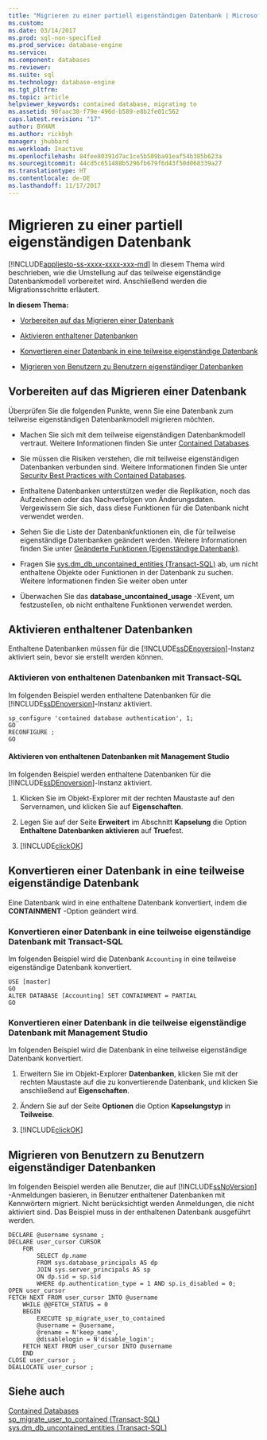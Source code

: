 ```yaml
---
title: "Migrieren zu einer partiell eigenständigen Datenbank | Microsoft-Dokumentation"
ms.custom: 
ms.date: 03/14/2017
ms.prod: sql-non-specified
ms.prod_service: database-engine
ms.service: 
ms.component: databases
ms.reviewer: 
ms.suite: sql
ms.technology: database-engine
ms.tgt_pltfrm: 
ms.topic: article
helpviewer_keywords: contained database, migrating to
ms.assetid: 90faac38-f79e-496d-b589-e8b2fe01c562
caps.latest.revision: "17"
author: BYHAM
ms.author: rickbyh
manager: jhubbard
ms.workload: Inactive
ms.openlocfilehash: 84fee80391d7ac1ce5b509ba91eaf54b385b623a
ms.sourcegitcommit: 44cd5c651488b5296fb679f6d43f50d068339a27
ms.translationtype: HT
ms.contentlocale: de-DE
ms.lasthandoff: 11/17/2017
---
```

# <a name="migrate-to-a-partially-contained-database"></a>Migrieren zu einer partiell eigenständigen Datenbank
[!INCLUDE[appliesto-ss-xxxx-xxxx-xxx-md](../../includes/appliesto-ss-xxxx-xxxx-xxx-md.md)] In diesem Thema wird beschrieben, wie die Umstellung auf das teilweise eigenständige Datenbankmodell vorbereitet wird. Anschließend werden die Migrationsschritte erläutert.  
  
 **In diesem Thema:**  
  
-   [Vorbereiten auf das Migrieren einer Datenbank](#prepare)  
  
-   [Aktivieren enthaltener Datenbanken](#enable)  
  
-   [Konvertieren einer Datenbank in eine teilweise eigenständige Datenbank](#convert)  
  
-   [Migrieren von Benutzern zu Benutzern eigenständiger Datenbanken](#users)  
  
##  <a name="prepare"></a> Vorbereiten auf das Migrieren einer Datenbank  
 Überprüfen Sie die folgenden Punkte, wenn Sie eine Datenbank zum teilweise eigenständigen Datenbankmodell migrieren möchten.  
  
-   Machen Sie sich mit dem teilweise eigenständigen Datenbankmodell vertraut. Weitere Informationen finden Sie unter [Contained Databases](../../relational-databases/databases/contained-databases.md).  
  
-   Sie müssen die Risiken verstehen, die mit teilweise eigenständigen Datenbanken verbunden sind. Weitere Informationen finden Sie unter [Security Best Practices with Contained Databases](../../relational-databases/databases/security-best-practices-with-contained-databases.md).  
  
-   Enthaltene Datenbanken unterstützen weder die Replikation, noch das Aufzeichnen oder das Nachverfolgen von Änderungsdaten. Vergewissern Sie sich, dass diese Funktionen für die Datenbank nicht verwendet werden.  
  
-   Sehen Sie die Liste der Datenbankfunktionen ein, die für teilweise eigenständige Datenbanken geändert werden. Weitere Informationen finden Sie unter [Geänderte Funktionen &#40;Eigenständige Datenbank&#41;](../../relational-databases/databases/modified-features-contained-database.md).  
  
-   Fragen Sie [sys.dm_db_uncontained_entities &#40;Transact-SQL&#41;](../../relational-databases/system-dynamic-management-views/sys-dm-db-uncontained-entities-transact-sql.md) ab, um nicht enthaltene Objekte oder Funktionen in der Datenbank zu suchen. Weitere Informationen finden Sie weiter oben unter  
  
-   Überwachen Sie das **database_uncontained_usage** -XEvent, um festzustellen, ob nicht enthaltene Funktionen verwendet werden.  
  
##  <a name="enable"></a> Aktivieren enthaltener Datenbanken  
 Enthaltene Datenbanken müssen für die [!INCLUDE[ssDEnoversion](../../includes/ssdenoversion-md.md)]-Instanz aktiviert sein, bevor sie erstellt werden können.  
  
### <a name="enabling-contained-databases-using-transact-sql"></a>Aktivieren von enthaltenen Datenbanken mit Transact-SQL  
 Im folgenden Beispiel werden enthaltene Datenbanken für die [!INCLUDE[ssDEnoversion](../../includes/ssdenoversion-md.md)]-Instanz aktiviert.  
  
```tsql  
sp_configure 'contained database authentication', 1;  
GO  
RECONFIGURE ;  
GO  
```  
  
#### <a name="enabling-contained-databases-using-management-studio"></a>Aktivieren von enthaltenen Datenbanken mit Management Studio  
 Im folgenden Beispiel werden enthaltene Datenbanken für die [!INCLUDE[ssDEnoversion](../../includes/ssdenoversion-md.md)]-Instanz aktiviert.  
  
1.  Klicken Sie im Objekt-Explorer mit der rechten Maustaste auf den Servernamen, und klicken Sie auf **Eigenschaften**.  
  
2.  Legen Sie auf der Seite **Erweitert** im Abschnitt **Kapselung** die Option **Enthaltene Datenbanken aktivieren** auf **True**fest.  
  
3.  [!INCLUDE[clickOK](../../includes/clickok-md.md)]  
  
##  <a name="convert"></a> Konvertieren einer Datenbank in eine teilweise eigenständige Datenbank  
 Eine Datenbank wird in eine enthaltene Datenbank konvertiert, indem die **CONTAINMENT** -Option geändert wird.  
  
### <a name="converting-a-database-to-partially-contained-using-transact-sql"></a>Konvertieren einer Datenbank in eine teilweise eigenständige Datenbank mit Transact-SQL  
 Im folgenden Beispiel wird die Datenbank `Accounting` in eine teilweise eigenständige Datenbank konvertiert.  
  
```tsql  
USE [master]  
GO  
ALTER DATABASE [Accounting] SET CONTAINMENT = PARTIAL  
GO  
```  
  
### <a name="converting-a-database-to-partially-contained-using-management-studio"></a>Konvertieren einer Datenbank in die teilweise eigenständige Datenbank mit Management Studio  
 Im folgenden Beispiel wird die Datenbank in eine teilweise eigenständige Datenbank konvertiert.  
  
1.  Erweitern Sie im Objekt-Explorer **Datenbanken**, klicken Sie mit der rechten Maustaste auf die zu konvertierende Datenbank, und klicken Sie anschließend auf **Eigenschaften**.  
  
2.  Ändern Sie auf der Seite **Optionen** die Option **Kapselungstyp** in **Teilweise**.  
  
3.  [!INCLUDE[clickOK](../../includes/clickok-md.md)]  
  
##  <a name="users"></a> Migrieren von Benutzern zu Benutzern eigenständiger Datenbanken  
 Im folgenden Beispiel werden alle Benutzer, die auf [!INCLUDE[ssNoVersion](../../includes/ssnoversion-md.md)] -Anmeldungen basieren, in Benutzer enthaltener Datenbanken mit Kennwörtern migriert. Nicht berücksichtigt werden Anmeldungen, die nicht aktiviert sind. Das Beispiel muss in der enthaltenen Datenbank ausgeführt werden.  
  
```tsql  
DECLARE @username sysname ;  
DECLARE user_cursor CURSOR  
    FOR   
        SELECT dp.name   
        FROM sys.database_principals AS dp  
        JOIN sys.server_principals AS sp   
        ON dp.sid = sp.sid  
        WHERE dp.authentication_type = 1 AND sp.is_disabled = 0;  
OPEN user_cursor  
FETCH NEXT FROM user_cursor INTO @username  
    WHILE @@FETCH_STATUS = 0  
    BEGIN  
        EXECUTE sp_migrate_user_to_contained   
        @username = @username,  
        @rename = N'keep_name',  
        @disablelogin = N'disable_login';  
    FETCH NEXT FROM user_cursor INTO @username  
    END  
CLOSE user_cursor ;  
DEALLOCATE user_cursor ;  
```  
  
## <a name="see-also"></a>Siehe auch  
 [Contained Databases](../../relational-databases/databases/contained-databases.md)   
 [sp_migrate_user_to_contained &#40;Transact-SQL&#41;](../../relational-databases/system-stored-procedures/sp-migrate-user-to-contained-transact-sql.md)   
 [sys.dm_db_uncontained_entities &#40;Transact-SQL&#41;](../../relational-databases/system-dynamic-management-views/sys-dm-db-uncontained-entities-transact-sql.md)  
  
  
